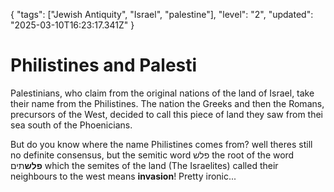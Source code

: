 {
  "tags": ["Jewish Antiquity", "Israel", "palestine"],
  "level": "2",
  "updated": "2025-03-10T16:23:17.341Z"
}

# Philistines and Palesti

Palestinians, who claim from the original nations of the land of Israel, take their name from the Philistines. The nation the Greeks and then the Romans, precursors of the West, decided to call this piece of land they saw from thei sea south of the Phoenicians.

But do you know where the name Philistines comes from? well theres still no definite consensus, but the semitic word פלש the root of the word **פלש**תים which the semites of the land (The Israelites) called their neighbours to the west means **invasion**! Pretty ironic...



